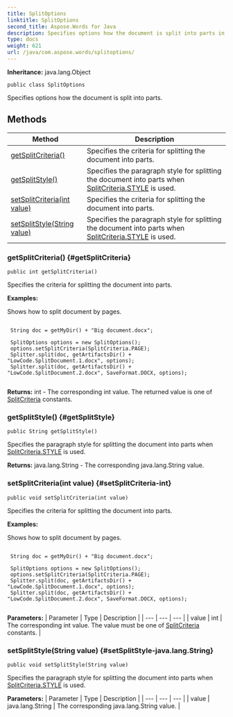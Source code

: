 ```yaml
---
title: SplitOptions
linktitle: SplitOptions
second_title: Aspose.Words for Java
description: Specifies options how the document is split into parts in Java.
type: docs
weight: 621
url: /java/com.aspose.words/splitoptions/
---
```


**Inheritance:**
java.lang.Object
```
public class SplitOptions
```

Specifies options how the document is split into parts.
## Methods

| Method | Description |
| --- | --- |
| [getSplitCriteria()](#getSplitCriteria) | Specifies the criteria for splitting the document into parts. |
| [getSplitStyle()](#getSplitStyle) | Specifies the paragraph style for splitting the document into parts when [SplitCriteria.STYLE](../../com.aspose.words/splitcriteria/\#STYLE) is used. |
| [setSplitCriteria(int value)](#setSplitCriteria-int) | Specifies the criteria for splitting the document into parts. |
| [setSplitStyle(String value)](#setSplitStyle-java.lang.String) | Specifies the paragraph style for splitting the document into parts when [SplitCriteria.STYLE](../../com.aspose.words/splitcriteria/\#STYLE) is used. |
### getSplitCriteria() {#getSplitCriteria}
```
public int getSplitCriteria()
```


Specifies the criteria for splitting the document into parts.

 **Examples:** 

Shows how to split document by pages.

```

 String doc = getMyDir() + "Big document.docx";

 SplitOptions options = new SplitOptions();
 options.setSplitCriteria(SplitCriteria.PAGE);
 Splitter.split(doc, getArtifactsDir() + "LowCode.SplitDocument.1.docx", options);
 Splitter.split(doc, getArtifactsDir() + "LowCode.SplitDocument.2.docx", SaveFormat.DOCX, options);
 
```

**Returns:**
int - The corresponding  int  value. The returned value is one of [SplitCriteria](../../com.aspose.words/splitcriteria/) constants.
### getSplitStyle() {#getSplitStyle}
```
public String getSplitStyle()
```


Specifies the paragraph style for splitting the document into parts when [SplitCriteria.STYLE](../../com.aspose.words/splitcriteria/\#STYLE) is used.

**Returns:**
java.lang.String - The corresponding java.lang.String value.
### setSplitCriteria(int value) {#setSplitCriteria-int}
```
public void setSplitCriteria(int value)
```


Specifies the criteria for splitting the document into parts.

 **Examples:** 

Shows how to split document by pages.

```

 String doc = getMyDir() + "Big document.docx";

 SplitOptions options = new SplitOptions();
 options.setSplitCriteria(SplitCriteria.PAGE);
 Splitter.split(doc, getArtifactsDir() + "LowCode.SplitDocument.1.docx", options);
 Splitter.split(doc, getArtifactsDir() + "LowCode.SplitDocument.2.docx", SaveFormat.DOCX, options);
 
```

**Parameters:**
| Parameter | Type | Description |
| --- | --- | --- |
| value | int | The corresponding  int  value. The value must be one of [SplitCriteria](../../com.aspose.words/splitcriteria/) constants. |

### setSplitStyle(String value) {#setSplitStyle-java.lang.String}
```
public void setSplitStyle(String value)
```


Specifies the paragraph style for splitting the document into parts when [SplitCriteria.STYLE](../../com.aspose.words/splitcriteria/\#STYLE) is used.

**Parameters:**
| Parameter | Type | Description |
| --- | --- | --- |
| value | java.lang.String | The corresponding java.lang.String value. |

